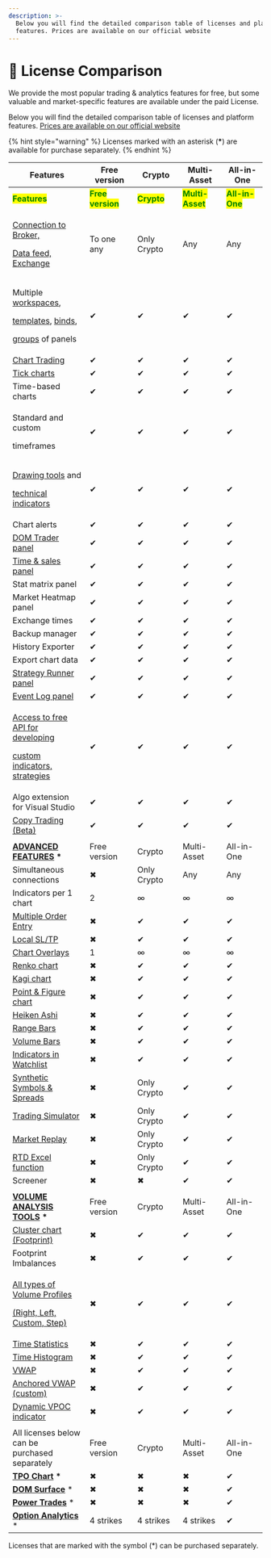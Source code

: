 ```yaml
---
description: >-
  Below you will find the detailed comparison table of licenses and platform
  features. Prices are available on our official website
---
```


# 🔑 License Comparison

We provide the most popular trading & analytics features for free, but some valuable and market-specific features are available under the paid License.

Below you will find the detailed comparison table of licenses and platform features. [Prices are available on our official website](https://www.quantower.com/pricing)

{% hint style="warning" %}
Licenses marked with an asterisk (**\***) are available for purchase separately.
{% endhint %}

<table data-header-hidden><thead><tr><th width="231">Features</th><th width="133">Free version</th><th width="128">Crypto</th><th width="127">Multi-Asset</th><th width="150">All-in-One</th></tr></thead><tbody><tr><td><mark style="color:green;"><strong>Features</strong></mark></td><td><mark style="color:green;"><strong>Free version</strong></mark></td><td><mark style="color:green;"><strong>Crypto</strong></mark></td><td><mark style="color:green;"><strong>Multi-Asset</strong></mark></td><td><mark style="color:green;"><strong>All-in-One</strong></mark></td></tr><tr><td><p><a href="https://www.quantower.com/connections">Connection to Broker,</a></p><p><a href="https://www.quantower.com/connections">Data feed, Exchange</a></p></td><td>To one any</td><td>Only Crypto</td><td>Any</td><td>Any</td></tr><tr><td><p>Multiple <a href="../general-settings/workspaces-binds-groups.md">workspaces</a>,</p><p><a href="../general-settings/templates.md">templates</a>, <a href="../general-settings/binds.md">binds</a>, </p><p><a href="../general-settings/group-of-panels.md">groups</a> of panels</p></td><td>✔</td><td>✔</td><td>✔</td><td>✔</td></tr><tr><td><a href="../trading-panels/chart-trading.md">Chart Trading</a></td><td>✔</td><td>✔</td><td>✔</td><td>✔</td></tr><tr><td><a href="../analytics-panels/chart/chart-types/tick-chart.md">Tick charts</a></td><td>✔</td><td>✔</td><td>✔</td><td>✔</td></tr><tr><td>Time-based charts</td><td>✔</td><td>✔</td><td>✔</td><td>✔</td></tr><tr><td><p>Standard and custom</p><p>timeframes </p></td><td>✔</td><td>✔</td><td>✔</td><td>✔</td></tr><tr><td><p><a href="../analytics-panels/chart/drawing-tools.md">Drawing tools</a> and</p><p><a href="../analytics-panels/chart/technical-indicators/">technical indicators</a></p></td><td>✔</td><td>✔</td><td>✔</td><td>✔</td></tr><tr><td>Chart alerts</td><td>✔</td><td>✔</td><td>✔</td><td>✔</td></tr><tr><td><a href="../trading-panels/dom-trader/">DOM Trader panel</a></td><td>✔</td><td>✔</td><td>✔</td><td>✔</td></tr><tr><td><a href="../analytics-panels/time-and-sales.md">Time &#x26; sales panel</a></td><td>✔</td><td>✔</td><td>✔</td><td>✔</td></tr><tr><td>Stat matrix panel</td><td>✔</td><td>✔</td><td>✔</td><td>✔</td></tr><tr><td>Market Heatmap panel</td><td>✔</td><td>✔</td><td>✔</td><td>✔</td></tr><tr><td>Exchange times</td><td>✔</td><td>✔</td><td>✔</td><td>✔</td></tr><tr><td>Backup manager</td><td>✔</td><td>✔</td><td>✔</td><td>✔</td></tr><tr><td>History Exporter</td><td>✔</td><td>✔</td><td>✔</td><td>✔</td></tr><tr><td>Export chart data</td><td>✔</td><td>✔</td><td>✔</td><td>✔</td></tr><tr><td><a href="../quantower-algo/strategy-runner.md">Strategy Runner panel</a></td><td>✔</td><td>✔</td><td>✔</td><td>✔</td></tr><tr><td><a href="../informational-panels/event-log.md">Event Log panel</a></td><td>✔</td><td>✔</td><td>✔</td><td>✔</td></tr><tr><td><p><a href="../quantower-algo/">Access to free API for developing </a></p><p><a href="../quantower-algo/">custom indicators, strategies</a></p></td><td>✔</td><td>✔</td><td>✔</td><td>✔</td></tr><tr><td>Algo extension for Visual Studio</td><td>✔</td><td>✔</td><td>✔</td><td>✔</td></tr><tr><td><a href="../trading-panels/copy-trading.md">Copy Trading (Beta)</a></td><td>✔</td><td>✔</td><td>✔</td><td>✔</td></tr><tr><td></td><td></td><td></td><td></td><td></td></tr><tr><td><a href="https://www.quantower.com/advancedfeatures"><strong>ADVANCED FEATURES</strong></a> <strong>*</strong></td><td>Free version</td><td>Crypto</td><td>Multi-Asset</td><td>All-in-One</td></tr><tr><td>Simultaneous connections</td><td>✖</td><td>Only Crypto</td><td>Any</td><td>Any</td></tr><tr><td>Indicators per 1 chart</td><td>2</td><td>∞</td><td>∞</td><td>∞</td></tr><tr><td><a href="../trading-panels/multiple-order-entry.md">Multiple Order Entry</a></td><td>✖</td><td>✔</td><td>✔</td><td>✔</td></tr><tr><td><a href="../trading-panels/order-entry/order-placing-strategies/local-sl-tp.md">Local SL/TP</a></td><td>✖</td><td>✔</td><td>✔</td><td>✔</td></tr><tr><td><a href="../analytics-panels/chart/chart-overlays.md">Chart Overlays</a></td><td>1</td><td>∞</td><td>∞</td><td>∞</td></tr><tr><td><a href="../analytics-panels/chart/chart-types/renko.md">Renko chart</a></td><td>✖</td><td>✔</td><td>✔</td><td>✔</td></tr><tr><td><a href="../analytics-panels/chart/chart-types/kagi.md">Kagi chart</a></td><td>✖</td><td>✔</td><td>✔</td><td>✔</td></tr><tr><td><a href="../analytics-panels/chart/chart-types/points-and-figures.md">Point &#x26; Figure chart</a></td><td>✖</td><td>✔</td><td>✔</td><td>✔</td></tr><tr><td><a href="../analytics-panels/chart/chart-types/heiken-ashi.md">Heiken Ashi</a></td><td>✖</td><td>✔</td><td>✔</td><td>✔</td></tr><tr><td><a href="../analytics-panels/chart/chart-types/range-bars.md">Range Bars</a></td><td>✖</td><td>✔</td><td>✔</td><td>✔</td></tr><tr><td><a href="../analytics-panels/chart/chart-types/volume-bars.md">Volume Bars</a></td><td>✖</td><td>✔</td><td>✔</td><td>✔</td></tr><tr><td><a href="../analytics-panels/watchlist.md#indicators">Indicators in Watchlist</a></td><td>✖</td><td>✔</td><td>✔</td><td>✔</td></tr><tr><td><a href="../portfolio-panels/synthetic-symbols.md">Synthetic Symbols &#x26; Spreads</a></td><td>✖</td><td>Only Crypto</td><td>✔</td><td>✔</td></tr><tr><td><a href="../trading-panels/trading-simulator.md">Trading Simulator</a></td><td>✖</td><td>Only Crypto</td><td>✔</td><td>✔</td></tr><tr><td><a href="../trading-panels/history-player.md">Market Replay</a></td><td>✖</td><td>Only Crypto</td><td>✔</td><td>✔</td></tr><tr><td><a href="../miscellaneous-panels/excel-rtd-trading/">RTD Excel function</a></td><td>✖</td><td>Only Crypto</td><td>✔</td><td>✔</td></tr><tr><td>Screener</td><td>✖</td><td>✖</td><td>✔</td><td>✔</td></tr><tr><td></td><td></td><td></td><td></td><td></td></tr><tr><td><a href="https://www.quantower.com/volumeanalysistools"><strong>VOLUME ANALYSIS TOOLS</strong></a> <strong>*</strong></td><td>Free version</td><td>Crypto</td><td>Multi-Asset</td><td>All-in-One</td></tr><tr><td><a href="../analytics-panels/chart/volume-analysis-tools/cluster-chart.md">Cluster chart (Footprint)</a></td><td>✖</td><td>✔</td><td>✔</td><td>✔</td></tr><tr><td>Footprint Imbalances</td><td>✖</td><td>✔</td><td>✔</td><td>✔</td></tr><tr><td><p><a href="../analytics-panels/chart/volume-analysis-tools/volume-profiles.md">All types of Volume Profiles </a></p><p><a href="../analytics-panels/chart/volume-analysis-tools/volume-profiles.md">(Right, Left, Custom, Step)</a></p></td><td>✖</td><td>✔</td><td>✔</td><td>✔</td></tr><tr><td><a href="../analytics-panels/chart/volume-analysis-tools/time-statistics.md">Time Statistics</a></td><td>✖</td><td>✔</td><td>✔</td><td>✔</td></tr><tr><td><a href="../analytics-panels/chart/volume-analysis-tools/time-histogram.md">Time Histogram</a></td><td>✖</td><td>✔</td><td>✔</td><td>✔</td></tr><tr><td><a href="../analytics-panels/chart/vwap.md">VWAP</a> </td><td>✖</td><td>✔</td><td>✔</td><td>✔</td></tr><tr><td><a href="../analytics-panels/chart/anchored-vwap.md">Anchored VWAP (custom)</a></td><td>✖</td><td>✔</td><td>✔</td><td>✔</td></tr><tr><td><a href="https://www.quantower.com/blog/binance-futures-in-quantower-dynamic-poc-and-recent-bid-ask-in-the-dom#dynamic-vpoc-indicator">Dynamic VPOC indicator</a></td><td>✖</td><td>✔</td><td>✔</td><td>✔</td></tr><tr><td></td><td></td><td></td><td></td><td></td></tr><tr><td>All licenses below can be <br>purchased separately</td><td>Free version</td><td>Crypto</td><td>Multi-Asset</td><td>All-in-One</td></tr><tr><td><a href="../analytics-panels/tpo-chart.md"><strong>TPO Chart</strong></a> <strong>*</strong></td><td>✖</td><td>✖</td><td>✖</td><td>✔</td></tr><tr><td><a href="https://www.quantower.com/dom-surface"><strong>DOM Surface</strong></a> *</td><td>✖</td><td>✖</td><td>✖</td><td>✔</td></tr><tr><td><a href="../analytics-panels/chart/power-trades.md"><strong>Power Trades</strong></a> *</td><td>✖</td><td>✖</td><td>✖</td><td>✔</td></tr><tr><td><a href="../analytics-panels/option-analytics.md"><strong>Option Analytics</strong></a> *</td><td>4 strikes</td><td>4 strikes</td><td>4 strikes</td><td>✔</td></tr></tbody></table>

Licenses that are marked with the symbol (\*) can be purchased separately.
